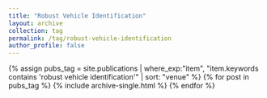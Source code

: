 ```yaml
---
title: "Robust Vehicle Identification"
layout: archive
collection: tag
permalink: /tag/robust-vehicle-identification
author_profile: false
---
```


{% assign pubs_tag = site.publications | where_exp:"item", "item.keywords contains 'robust vehicle identification'" | sort: "venue" %}
{% for post in pubs_tag %}
  {% include archive-single.html %}
{% endfor %}